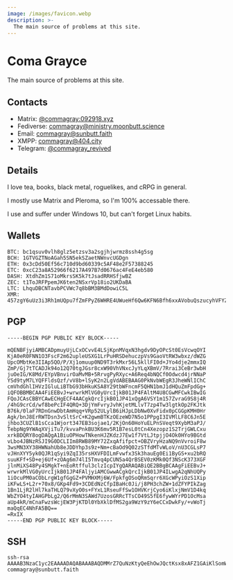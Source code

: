 ```yaml
---
image: /images/favicon.webp
description: >-
  The main source of problems at this site.
---
```


# Coma Grayce

The main source of problems at this site.

## Contacts

- Matrix: [@commagray:092918.xyz](https://matrix.to/#/@commagray:092918.xyz)
- Fediverse: [commagray@ministry.moonbutt.science](https://ministry.moonbutt.science)
- Email: [commagray@sunbutt.faith](mailto:commagray@sunbutt.faith)
- XMPP: [commagray@404.city](xmpp:commagray@404.city)
- Telegram: [@commagray_revived](https://t.me/commagray_revived)

## Details

I love tea, books, black metal, roguelikes, and cRPG in general.

I mostly use Matrix and Pleroma, so I'm 100% accessable there.

I use and suffer under Windows 10, but can't forget Linux habits.

## Wallets

```
BTC: bc1qsuv0vlh8glz5etzsv3a2sgjhjwrmz8ssh4g5sg
BCH: 1GTVGZTNoAGah5SN5ekSZaetNWnvcUGDgn
ETH: 0x3cDd50Ef56c710d9bd60339c5AF48e2F57388245
ETC: 0xcC23a8A52966f6217A497B7d0676ac4FeE4eb580
DASH: XtdhZm1S71oMkrsSK5k7tJsadRRHSfjwBZ
ZEC: t1ToJRFPpemJK6ten2NSxrVp18io2UKDaBA
LTC: LhquDBCNTavbPCVWc7q8bBM3BMdDowiC5L
XMR: 457zgY6uUz3i3Rh1mUQpu7fZmFPyZ6WHRE4UWueHf6Qw6KFN6Bfh6xxAVobuQszucyhVFYZ8uYLnY2YXUS7NpJ8GQ3Rm9wz
```

## PGP

```
-----BEGIN PGP PUBLIC KEY BLOCK-----

mQENBFjyiAMBCADpmuyUjLCxOCvvE4LSjKpnMVqxN3hgdv9DyOPcSt0EsVcwqOYI
KjA0eR0FNN1O3FscF2m62upleUSXG1LrPuHRSDehuczpVs9GaoVtRW3wbxz/dWZG
UpcOMbtKe3IIAp5QO/P/Xj1omuup0ND9T3rkMxr56L5kllFI0d+JYo4dje2mmxIQ
ZmP/Gj7tTCADJk94o12Q70tgJGsr8cxW90VhVNxcJyYLqXBmV/7Rrai3CeBr3wbH
juOeIG/K8Md/EYpVBnvirOaMvMB+5RrvgPyRXyc+A6Req4bNQCf0Odwcd4jrNNaP
YSd9tyM7LYQFFldsQzf/vV8b+lSyK2n2LgVdABEBAAG0PkNvbWEgR3JheWNlIChC
cmVhdGhlIHVzIGluLiBTbG93bHkuKSA8Y29tbWFncmF5QHN1bmJ1dHQuZmFpdGg+
iQFOBBMBCAA4FiEEBvJ+wrwrkMlVG0yUrcIjkB01JP4FAltM4U8CGwMFCwkIBwIG
FQoJCAsCBBYCAwECHgECF4AACgkQrcIjkB01JP41xQgA6VSY1m157ZvraG9S8j4R
/4hG9crCd/wf8bePcIF4QRQ+3DjYmFvryJvhKjetMLlvT7zp4Tw3lgtkOp2FKJtk
B76k/0laF7RDnGnwDbtAmHqq+VRp52ULylB6iHJpLDbNw0XvFidx0pCGGpKMH0Hr
Agk/bnJ8ErRWTDsn3vSltSrC+K2gwmBTKzOEzeWD7N5o1PPpgI3IVMlLF8C6Jn5E
jhbo3CUZlB1sCca1Wjort347EB3sojae1/2KjOn60HoYuELPnSVeqt9XybM3aPJ/
TebpNg9YWAqXVjiTu7/kvvaPnkBU3K6mv5R1B7esL0tCn4Xezopz1S2TrjGWLCxu
xrkBDQRY8ogDAQgA1BiuOPHowTNkenHJZKdzJ7Ew1f7VtLJtpjjO4Ok0HYo9BGtd
vLbo4JBNzRSJI9G0DCLIIm8RWB89MY72ZxqAfifpct+OBZVryHzaNQ9nVvroiF8w
3wsMN3XY38HWNahUb8eJDDYhp3s9z+Nm+cBaOd9Q02zSTfdMTvWLoV/nU3CGLsP7
vJHnXYY5yk0QJR1qSyi9ZqI35rsHXVFDILmFvwfx3Sk3hauEg0Ei1ByGS+xu2bRQ
suuKFf+SD+ej6Uf+zOAg6m74lI5Tmvq4pCUN5a4QrBSEV0zKMk0Qf3NScK373XGF
jlnMiXS48Py4SMgkT+nEoRtfful3clzIcpIYgQARAQABiQE2BBgBCAAgFiEEBvJ+
wrwrkMlVG0yUrcIjkB01JP4FAljyiAMCGwwACgkQrcIjkB01JP4ILwgA2qNhUQPy
1iOcuPM0aCObLrgW1gfGgGZ+PVMHXMj6W/FpkfgOSoQRmSqrr6XGcWPyiOzS1Xip
iKFwLS+L2r+70x8/GKp4Fd9+3CDEdNzCfpIBaHc0Ji/j8PH3chZW+1dZFYPIkZag
1Bn1LjR2lHl7kaTHLQ79vXyO0s+FYxL1RseuFfSw1OHVKrjCyo6iKlxjNmV1D4kq
WbZYO4tyIAHGPbLg2/Q6rMmN3SAWd7UzosGRRcTTsCO49S5fE6fywWYrPD1OcMsa
aUp4kR/mCnaFwzsWcjEW3PjKTDl0YbXklDfMS2ga9WzY9zY6eCCxDwkFy/+vWoTj
maQqEC4NhFA5BQ==
=RxIX
-----END PGP PUBLIC KEY BLOCK-----
```

## SSH

```
ssh-rsa AAAAB3NzaC1yc2EAAAADAQABAAABAQDMMrZ7QuNzKtyQeEhOwJQctKsx8xAFZ1GAiKlSomWkUyrqriF6mnoNdaKGPQMwO/kZ7Qrx/4X1i49m1uXHLO5FW/INklT2TI/PJ1TQyPmOxIyz3O8Di9LNJcFcmnS/byv37a7Fjy080sEuB8Vw4eE25dkYYi+7aPJOxBBcf6NYZt9YHqV4zR7WXP4PzB9ODDzKZPJ4fxP1ldtO0q5uLOqoIq3qXESAmKLylEuxYEiJCFqTRKnYPzndl8RwtrYyiYS30oKlTt9eauXxwXS1CfhikJLlMY+lKccDzeJSDNk7SmiFMYaBc3tShbKD8DuZ1EHpMXaYnJ4r48YaUCF6X02B commagray@sunbutt.faith
```
